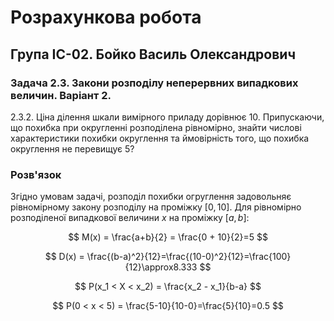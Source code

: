 # Розрахункова робота

## Група ІС-02. Бойко Василь Олександрович

### Задача 2.3. Закони розподілу неперервних випадкових величин. Варіант 2.

2.3.2. Ціна ділення шкали вимірного приладу дорівнює 10. Припускаючи, що похибка при округленні розподілена рівномірно, знайти числові характеристики похибки округлення та ймовірність того, що похибка округлення не перевищує 5?

### Розв'язок

Згідно умовам задачі, розподіл похибки огруглення задовольняє рівномірному закону розподілу на проміжку $[ 0, 10 ]$. Для рівномірно розподіленої випадкової величини $x$ на проміжку $[ a, b ]$:

$$ M(x) = \frac{a+b}{2} = \frac{0 + 10}{2}=5
$$

$$ D(x) = \frac{(b-a)^2}{12}=\frac{(10-0)^2}{12}=\frac{100}{12}\approx8.333
$$

$$ P(x_1 < X < x_2) = \frac{x_2 - x_1}{b-a}
$$

$$ P(0 < x < 5) = \frac{5-10}{10-0}=\frac{5}{10}=0.5
$$